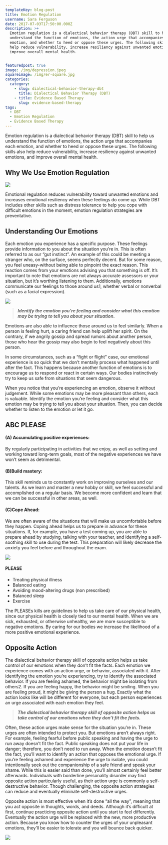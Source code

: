 ```yaml
---
templateKey: blog-post
title: Emotion Regulation
username: Sara Ferguson
date: 2017-07-03T17:50:00.000Z
description: >+
  Emotion regulation is a dialectical behavior therapy (DBT) skill to help us
  understand the function of emotions, the action urge that accompanies each
  emotion, and whether to heed or oppose these urges. The following skills also
  help reduce vulnerability, increase resiliency against unwanted emotions, and
  improve overall mental health.


featuredpost: true
image: /img/depression.jpeg
squareimage: /img/er-square.jpg
categories:
  category:
    - slug: dialectical-behavior-therapy-dbt
      title: Dialectical Behavior Therapy (DBT)
    - title: Evidence Based Therapy
      slug: evidence-based-therapy
tags:
  - DBT
  - Emotion Regulation
  - Evidence Based Therapy
---
```

Emotion regulation is a dialectical behavior therapy (DBT) skill to help us understand the function of emotions, the action urge that accompanies each emotion, and whether to heed or oppose these urges. The following skills also help reduce vulnerability, increase resiliency against unwanted emotions, and improve overall mental health.

## Why We Use Emotion Regulation

![](/img/er-2.jpeg)

Emotional regulation reduces vulnerability toward unwanted emotions and increases emotional resiliency when these feelings do come up. While DBT includes other skills such as distress tolerance to help you cope with difficult emotions in the moment, emotion regulation strategies are preventative.

## Understanding Our Emotions

Each emotion you experience has a specific purpose. These feelings provide information to you about the situation you’re in. This is often referred to as our “gut instinct”. An example of this could be meeting a stranger who, on the surface, seems perfectly decent. But for some reason, you feel uneasy-without being able to pinpoint the exact reason. This reaction comes from your emotions advising you that something is off. It’s important to note that emotions are not always accurate assessors or your situation, but it’s worthing listening to them. Additionally, emotions communicate our feelings to those around us1, whether verbal or nonverbal (such as a facial expression).

![](/img/er-1.jpeg)

> ***Identify the emotion you’re feeling and consider what this emotion may be trying to tell you about your situation.***

Emotions are also able to influence those around us to feel similarly. When a person is feeling hurt, a caring friend can help uplift her spirit. On the contrary, if we angrily gossip and spread rumors about another person, those who hear the gossip may also begin to feel negatively about this person.

In some circumstances, such as a “fight or flight” case, our emotional experience is so quick that we don’t mentally process what happened until after the fact. This happens because another function of emotions is to encourage us to respond or react in certain ways. Our bodies instinctively try to keep us safe from situations that seem dangerous.

When you notice that you’re experiencing an emotion, observe it without judgement. While some emotions may be more pleasant than others, each is valuable. Identify the emotion you’re feeling and consider what this emotion may be trying to tell you about your situation. Then, you can decide whether to listen to the emotion or let it go.

## ABC PLEASE

#### **(A) Accumulating positive experiences:**

By regularly participating in activities that we enjoy, as well as setting and working toward long-term goals, most of the negative experiences we have won’t seem as detrimental.

#### (B)**Build mastery:**

This skill reminds us to constantly work on improving ourselves and our talents. As we learn and master a new hobby or skill, we feel successful and accomplished on a regular basis. We become more confident and learn that we can be successful in other areas, as well.

#### (C)**Cope Ahead:**

We are often aware of the situations that will make us uncomfortable before they happen. Coping ahead helps us to prepare in advance for these situations. If, for example, you have a test coming up, you are able to prepare ahead by studying, talking with your teacher, and identifying a self-soothing skill to use during the test. This preparation will likely decrease the anxiety you feel before and throughout the exam.

![](/img/er-3.jpeg)



#### PLEASE

* Treating physical illness
* Balanced eating
* Avoiding mood-altering drugs (non prescribed)
* Balanced sleep
* Exercise

The PLEASEs kills are guidelines to help us take care of our physical health, since our physical health is closely tied to our mental health. When we are sick, exhausted, or otherwise unhealthy, we are more susceptible to negative emotions. By caring for our bodies we increase the likelihood of a more positive emotional experience.



## Opposite Action

The dialectical behavior therapy skill of opposite action helps us take control of our emotions when they don’t fit the facts. Each emotion we experience comes with an action urge, or behavior, associated with it. After identifying the emotion you’re experiencing, try to identify the associated behavior. If you are feeling ashamed, the behavior might be isolating from others2. If you are feeling happy, the behavior might be smiling. When you are feeling proud, it might be giving the person a hug. Exactly what the action looks like will be different for everyone, but each person experiences an urge associated with each emotion they feel.

> ***The dialectical behavior therapy skill of opposite action helps us take control of our emotions when they don’t fit the facts.***

Often, these action urges make sense for the situation you’re in. These urges are often intended to protect you. But emotions aren’t always right. For example, feeling fearful before public speaking and having the urge to run away doesn’t fit the fact. Public speaking does not put your life in danger; therefore, you don’t need to run away. When the emotion doesn’t fit the fact, you’ll want to identify an action that opposes the emotional urge. If you’re feeling ashamed and experience the urge to isolate, you could intentionally seek out the companionship of a safe friend and speak your shame. While this is easier said than done, you’ll almost certainly feel better afterwards. Individuals with borderline personality disorder may find opposite action particularly useful, as their action urge is commonly a self-destructive behavior. Though challenging, the opposite action strategies can reduce and eventually eliminate self-destructive urges.

Opposite action is most effective when it’s done “all the way”, meaning that you act opposite in thoughts, words, and deeds. Although it’s difficult at first, continue practicing opposite action until you start to feel differently. Eventually the action urge will be replaced with the new, more productive action. Because you know how to counter the urges of your unpleasant emotions, they’ll be easier to tolerate and you will bounce back quicker.

![](/img/er-6.jpeg)